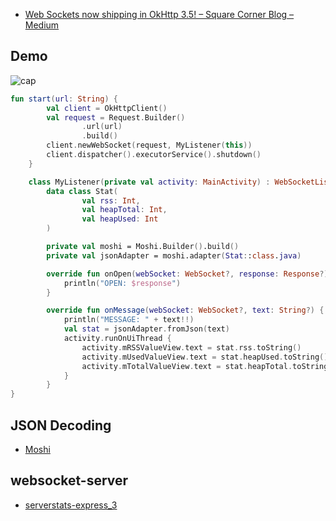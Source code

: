 - [Web Sockets now shipping in OkHttp 3\.5\! – Square Corner Blog – Medium](https://medium.com/square-corner-blog/web-sockets-now-shipping-in-okhttp-3-5-463a9eec82d1#.l3katr74e)

## Demo
![cap](https://cloud.githubusercontent.com/assets/39830/21057267/4df2b1e0-be7c-11e6-85bb-6424d7950ce7.gif)

```kotlin
fun start(url: String) {
        val client = OkHttpClient()
        val request = Request.Builder()
                .url(url)
                .build()
        client.newWebSocket(request, MyListener(this))
        client.dispatcher().executorService().shutdown()
    }

    class MyListener(private val activity: MainActivity) : WebSocketListener() {
        data class Stat(
                val rss: Int,
                val heapTotal: Int,
                val heapUsed: Int
        )

        private val moshi = Moshi.Builder().build()
        private val jsonAdapter = moshi.adapter(Stat::class.java)

        override fun onOpen(webSocket: WebSocket?, response: Response?) {
            println("OPEN: $response")
        }

        override fun onMessage(webSocket: WebSocket?, text: String?) {
            println("MESSAGE: " + text!!)
            val stat = jsonAdapter.fromJson(text)
            activity.runOnUiThread {
                activity.mRSSValueView.text = stat.rss.toString()
                activity.mUsedValueView.text = stat.heapUsed.toString()
                activity.mTotalValueView.text = stat.heapTotal.toString()
            }
        }
}
```

## JSON Decoding
- [Moshi](https://github.com/square/moshi)

## websocket-server
- [serverstats\-express\_3](https://github.com/websockets/ws/tree/master/examples/serverstats-express_3)
